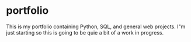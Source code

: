 # portfolio
This is my portfolio containing Python, SQL, and general web projects.
I"m just starting so this is going to be quie a bit of a work in progress.
